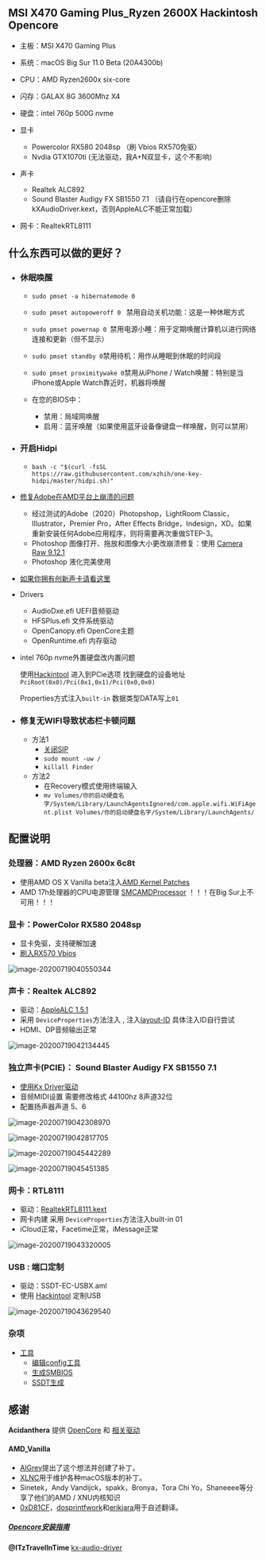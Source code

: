 
## MSI X470 Gaming Plus_Ryzen 2600X Hackintosh Opencore



- 主板：MSI X470 Gaming Plus 

- 系统：macOS Big Sur 11.0 Beta (20A4300b)

- CPU：AMD Ryzen2600x six-core

- 闪存：GALAX 8G 3600Mhz X4

- 硬盘：intel 760p 500G nvme

- 显卡
  - Powercolor RX580 2048sp （刷 Vbios RX570免驱）
  - Nvdia GTX1070ti  (无法驱动，我A+N双显卡，这个不影响)

- 声卡
  - Realtek ALC892 
  - Sound Blaster Audigy FX SB1550 7.1  （请自行在opencore删除kXAudioDriver.kext，否则AppleALC不能正常加载）

- 网卡：RealtekRTL8111 



## 什么东西可以做的更好？

- ### 休眠唤醒


  - `sudo pmset -a hibernatemode 0` 
  - `sudo pmset autopoweroff 0 ` 禁用自动关机功能：这是一种休眠方式
  - `sudo pmset powernap 0 `禁用电源小睡：用于定期唤醒计算机以进行网络连接和更新（但不显示）
  - `sudo pmset standby 0`禁用待机：用作从睡眠到休眠的时间段
  - `sudo pmset proximitywake 0`禁用从iPhone / Watch唤醒：特别是当iPhone或Apple Watch靠近时，机器将唤醒

  - 在您的BIOS中：

    - 禁用：局域网唤醒
    - 启用：蓝牙唤醒（如果使用蓝牙设备像键盘一样唤醒，则可以禁用）



- ### 开启Hidpi

  - `bash -c "$(curl -fsSL https://raw.githubusercontent.com/xzhih/one-key-hidpi/master/hidpi.sh)"`

- [修复Adobe在AMD平台上崩溃的问题](https://gist.github.com/naveenkrdy/26760ac5135deed6d0bb8902f6ceb6bd)
  - 经过测试的Adobe（2020）Photopshop，LightRoom Classic，Illustrator，Premier Pro，After Effects Bridge，Indesign，XD。如果重新安装任何Adobe应用程序，则将需要再次重做STEP-3。
  - Photoshop 图像打开、拖放和图像大小更改崩溃修复：使用 [Camera Raw 9.12.1](http://download.adobe.com/pub/adobe/photoshop/cameraraw/mac/9.x/CameraRaw_9_12_1_mac.zip)
  - Photoshop 液化完美使用
- [如果你拥有创新声卡请看这里](https://github.com/Ziloong/macOS-big-sur-for-Ryzen-2600x-OpenCore-EFI/blob/master/SB1550drive/README.md)

- Drivers
  - AudioDxe.efi UEFI音频驱动
  - HFSPlus.efi  文件系统驱动
  - OpenCanopy.efi  OpenCore主题
  - OpenRuntime.efi 内存驱动
  
- intel 760p nvme外置硬盘改内置问题

  使用[Hackintool](http://headsoft.com.au/download/mac/Hackintool.zip) 进入到PCie选项 找到硬盘的设备地址 `PciRoot(0x0)/Pci(0x1,0x1)/Pci(0x0,0x0)` 

  Properties方式注入`built-in` 数据类型DATA写上`01`


- ### 修复无WIFI导致状态栏卡顿问题
  - 方法1
    - [关闭SIP](https://dortania.github.io/OpenCore-Install-Guide/troubleshooting/troubleshooting.html#disabling-sip)
    - `sudo mount -uw /` 
    - `killall Finder`
  - 方法2
    - 在Recovery模式使用终端输入
    - `mv Volumes/你的启动硬盘名字/System/Library/LaunchAgentsIgnored/com.apple.wifi.WiFiAgent.plist Volumes/你的启动硬盘名字/System/Library/LaunchAgents/`



## 配置说明

### 处理器：AMD Ryzen 2600x 6c8t

- 使用AMD OS X Vanilla beta注入[AMD Kernel Patches](https://github.com/AMD-OSX/AMD_Vanilla/tree/experimental-opencore)
- AMD 17h处理器的CPU电源管理  [SMCAMDProcessor](https://github.com/trulyspinach/SMCAMDProcessor)    ！！！在Big Sur上不可用！！！

### 显卡：PowerColor RX580 2048sp

- 显卡免驱，支持硬解加速
- [刷入RX570 Vbios](http://bbs.pcbeta.com/viewthread-1822790-1-1.html)

![image-20200719040550344](https://github.com/Ziloong/macOS-big-sur-for-Ryzen-2600x-OpenCore-EFI/blob/master/Readme_jpg/image-20200719040550344.png?raw=true)

### 声卡：Realtek ALC892 

- 驱动：[AppleALC 1.5.1](https://github.com/acidanthera/AppleALC)
- 采用 `DeviceProperties`方法注入 , 注入[layout-ID](https://github.com/acidanthera/AppleALC/wiki/Supported-codecs)  具体注入ID自行尝试
- HDMI、DP音频输出正常

![image-20200719042134445](https://github.com/Ziloong/macOS-big-sur-for-Ryzen-2600x-OpenCore-EFI/blob/master/Readme_jpg/image-20200719042134445.png?raw=true)



### 独立声卡(PCIE)： Sound Blaster Audigy FX SB1550 7.1

- [使用Kx Driver驱动](https://www.insanelymac.com/forum/topic/321954-kx-audio-driver-mod-sound-blaster-live-audigy-124rx-emu-edsp/)
- 音频MIDI设置 需要修改格式 44100hz 8声道32位
- 配置扬声器声道 5、6

![image-20200719042308970](https://github.com/Ziloong/macOS-big-sur-for-Ryzen-2600x-OpenCore-EFI/blob/master/Readme_jpg/image-20200719042308970.png?raw=true)

![image-20200719042817705](https://github.com/Ziloong/macOS-big-sur-for-Ryzen-2600x-OpenCore-EFI/blob/master/Readme_jpg/image-20200719042817705.png?raw=true)

![image-20200719045442289](https://github.com/Ziloong/macOS-big-sur-for-Ryzen-2600x-OpenCore-EFI/blob/master/Readme_jpg/image-20200719045442289.png?raw=true)

![image-20200719045451385](https://github.com/Ziloong/macOS-big-sur-for-Ryzen-2600x-OpenCore-EFI/blob/master/Readme_jpg/image-20200719045451385.png?raw=true)

### 网卡：RTL8111 

- 驱动：[RealtekRTL8111.kext](https://github.com/Mieze/RTL8111_driver_for_OS_X/releases)
- 网卡内建  采用 `DeviceProperties`方法注入built-in 01
- iCloud正常，Facetime正常，iMessage正常

![image-20200719043320005](https://github.com/Ziloong/macOS-big-sur-for-Ryzen-2600x-OpenCore-EFI/blob/master/Readme_jpg/image-20200719043320005.png?raw=true)

### USB : 端口定制

- 驱动：SSDT-EC-USBX.aml
- 使用 [Hackintool](http://headsoft.com.au/download/mac/Hackintool.zip) 定制USB



![image-20200719043629540](https://github.com/Ziloong/macOS-big-sur-for-Ryzen-2600x-OpenCore-EFI/blob/master/Readme_jpg/image-20200719043629540.png?raw=true)

### 杂项

- [工具](https://github.com/Ziloong/macOS-big-sur-for-Ryzen-2600x-OpenCore-EFI/tree/master/tools)
  - [编辑config工具](https://github.com/Ziloong/macOS-big-sur-for-Ryzen-2600x-OpenCore-EFI/tree/master/tools/ProperTree-master)
  - [生成SMBIOS](https://github.com/Ziloong/macOS-big-sur-for-Ryzen-2600x-OpenCore-EFI/tree/master/tools/GenSMBIOS-master)
  - [SSDT生成](https://github.com/Ziloong/macOS-big-sur-for-Ryzen-2600x-OpenCore-EFI/tree/master/tools/SSDTTime-master)
  


  
  

## 感谢

**Acidanthera** 提供 [OpenCore](https://github.com/acidanthera/OpenCorePkg) 和 [相关驱动](https://github.com/acidanthera)




#### AMD_Vanilla

- [AlGrey](https://github.com/AlGreyy)提出了这个想法并创建了补丁。
- [XLNC](https://github.com/XLNCs)用于维护各种macOS版本的补丁。
- Sinetek，Andy Vandijck，spakk，Bronya，Tora Chi Yo，Shaneeee等分享了他们的AMD / XNU内核知识
- [0xD81CF](https://github.com/0xD81CF)，[dosprintfwork](https://github.com/doesprintfwork)和[erikjara](https://github.com/erikjara)用于自述翻译。

##### [Opencore安装指南](https://dortania.github.io/OpenCore-Install-Guide/)

**@ITzTravelInTime** [kx-audio-driver](https://github.com/ITzTravelInTime/kx-audio-driver)
